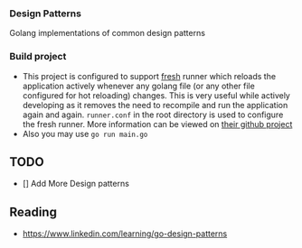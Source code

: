 ### Design Patterns
Golang implementations of common design patterns


### Build project
- This project is configured to support [fresh](https://github.com/gravityblast/fresh) runner which reloads the application actively whenever any golang file (or any other file configured for hot reloading) changes. This is very useful while actively developing as it removes the need to recompile and run the application again and again. `runner.conf` in the root directory is used to configure the fresh runner. More information can be viewed on [their github project](https://github.com/gravityblast/fresh)
- Also you may use `go run main.go` 




## TODO
* [] Add More Design patterns


## Reading
- https://www.linkedin.com/learning/go-design-patterns

